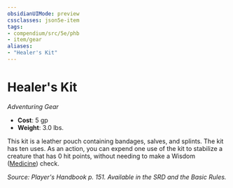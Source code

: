 ```yaml
---
obsidianUIMode: preview
cssclasses: json5e-item
tags:
- compendium/src/5e/phb
- item/gear
aliases: 
- "Healer's Kit"
---
```

# Healer's Kit
*Adventuring Gear*  

- **Cost**: 5 gp
- **Weight**: 3.0 lbs.

This kit is a leather pouch containing bandages, salves, and splints. The kit has ten uses. As an action, you can expend one use of the kit to stabilize a creature that has 0 hit points, without needing to make a Wisdom ([Medicine](_skills.md#Medicine)) check.

*Source: Player's Handbook p. 151. Available in the SRD and the Basic Rules.*